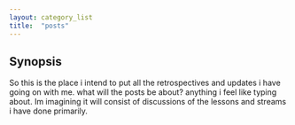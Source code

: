 ```yaml
---
layout: category_list
title:  "posts"
---
```

## Synopsis 
So this is the place i intend to put all the retrospectives and updates i have going on with me. what will the posts be about? anything i feel like typing about. Im imagining it will consist of discussions of the lessons and streams i have done primarily.
